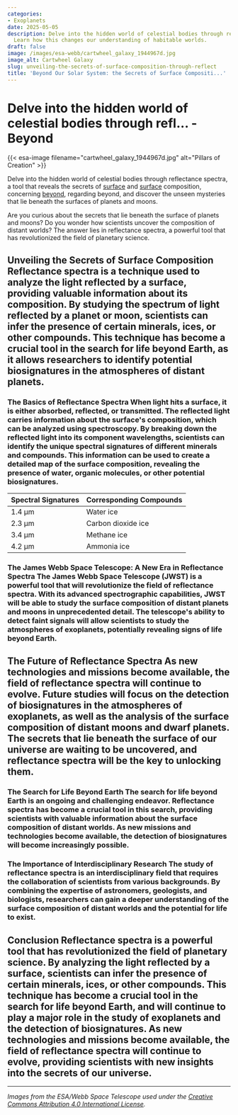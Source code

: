 ```yaml
---
categories:
- Exoplanets
date: 2025-05-05
description: Delve into the hidden world of celestial bodies through reflectance spectra,...
  Learn how this changes our understanding of habitable worlds.
draft: false
image: /images/esa-webb/cartwheel_galaxy_1944967d.jpg
image_alt: Cartwheel Galaxy
slug: unveiling-the-secrets-of-surface-composition-through-reflect
title: 'Beyond Our Solar System: the Secrets of Surface Compositi...'
---
```


# Delve into the hidden world of celestial bodies through refl... - Beyond
{{< esa-image filename="cartwheel_galaxy_1944967d.jpg" alt="Pillars of Creation" >}}



Delve into the hidden world of celestial bodies through reflectance spectra, a tool that reveals the secrets of [surface](/blog/discovering-the-hidden-secrets-of-trappist-1-b-with-the-jame) and [surface](/blog/unlocking-the-secrets-of-a-blazing-hot-super-earth-beyond-ou) composition, concerning [beyond](/blog/unveiling-trappist-1-secrets), regarding beyond, and discover the unseen mysteries that lie beneath the surfaces of planets and moons.

Are you curious about the secrets that lie beneath the surface of planets and moons? Do you wonder how scientists uncover the composition of distant worlds? The answer lies in reflectance spectra, a powerful tool that has revolutionized the field of planetary science.

 ## Unveiling the Secrets of Surface Composition Reflectance spectra is a technique used to analyze the light reflected by a surface, providing valuable information about its composition. By studying the spectrum of light reflected by a planet or moon, scientists can infer the presence of certain minerals, ices, or other compounds. This technique has become a crucial tool in the search for life beyond Earth, as it allows researchers to identify potential biosignatures in the atmospheres of distant planets.

 ### The Basics of Reflectance Spectra When light hits a surface, it is either absorbed, reflected, or transmitted. The reflected light carries information about the surface's composition, which can be analyzed using spectroscopy. By breaking down the reflected light into its component wavelengths, scientists can identify the unique spectral signatures of different minerals and compounds. This information can be used to create a detailed map of the surface composition, revealing the presence of water, organic molecules, or other potential biosignatures.

 | **Spectral Signatures** | **Corresponding Compounds** |
| --- | --- |
| 1.4 μm | Water ice |
| 2.3 μm | Carbon dioxide ice |
| 3.4 μm | Methane ice |
| 4.2 μm | Ammonia ice | ### Applications in Planetary Science Reflectance spectra has been used to study the surface composition of numerous planets and moons in our solar system. For example, regarding beyond, NASA's Cassini mission used reflectance spectra to study the surface composition of Saturn's moon, Titan. The data revealed the presence of water ice and organic molecules, providing valuable insights into the moon's potential habitability.

 ### The James Webb Space Telescope: A New Era in Reflectance Spectra The James Webb Space Telescope (JWST) is a powerful tool that will revolutionize the field of reflectance spectra. With its advanced spectrographic capabilities, JWST will be able to study the surface composition of distant planets and moons in unprecedented detail. The telescope's ability to detect faint signals will allow scientists to study the atmospheres of exoplanets, potentially revealing signs of life beyond Earth.

 ## The Future of Reflectance Spectra As new technologies and missions become available, the field of reflectance spectra will continue to evolve. Future studies will focus on the detection of biosignatures in the atmospheres of exoplanets, as well as the analysis of the surface composition of distant moons and dwarf planets. The secrets that lie beneath the surface of our universe are waiting to be uncovered, and reflectance spectra will be the key to unlocking them.

 ### The Search for Life Beyond Earth The search for life beyond Earth is an ongoing and challenging endeavor. Reflectance spectra has become a crucial tool in this search, providing scientists with valuable information about the surface composition of distant worlds. As new missions and technologies become available, the detection of biosignatures will become increasingly possible.

 ### The Importance of Interdisciplinary Research The study of reflectance spectra is an interdisciplinary field that requires the collaboration of scientists from various backgrounds. By combining the expertise of astronomers, geologists, and biologists, researchers can gain a deeper understanding of the surface composition of distant worlds and the potential for life to exist.

 ## Conclusion Reflectance spectra is a powerful tool that has revolutionized the field of planetary science. By analyzing the light reflected by a surface, scientists can infer the presence of certain minerals, ices, or other compounds. This technique has become a crucial tool in the search for life beyond Earth, and will continue to play a major role in the study of exoplanets and the detection of biosignatures. As new technologies and missions become available, the field of reflectance spectra will continue to evolve, providing scientists with new insights into the secrets of our universe.

---

*Images from the ESA/Webb Space Telescope used under the [Creative Commons Attribution 4.0 International License](https://creativecommons.org/licenses/by/4.0).*